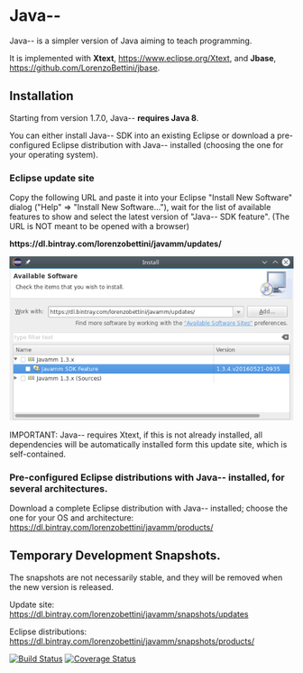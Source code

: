 # Java--
Java-- is a simpler version of Java aiming to teach programming.

It is implemented with **Xtext**, https://www.eclipse.org/Xtext, and **Jbase**, https://github.com/LorenzoBettini/jbase.

## Installation

Starting from version 1.7.0, Java-- **requires Java 8**.

You can either install Java-- SDK into an existing Eclipse or download a pre-configured Eclipse distribution with Java-- installed (choosing the one for your operating system).

### Eclipse update site

Copy the following URL and paste it into your Eclipse "Install New Software" dialog ("Help" => "Install New Software..."), wait for the list of available features to show and select the latest version of "Java-- SDK feature". (The URL is NOT meant to be opened with a browser)

**https<span></span>://dl.bintray.com/lorenzobettini/javamm/updates/**

![Install New Software Screenshot](images/javamm-installation.png)

IMPORTANT: Java-- requires Xtext, if this is not already installed, all dependencies will be automatically installed form this update site, which is self-contained.

### Pre-configured Eclipse distributions with Java-- installed, for several architectures.

Download a complete Eclipse distribution with Java-- installed; choose the one for your OS and architecture:
https://dl.bintray.com/lorenzobettini/javamm/products/

## Temporary Development Snapshots.

The snapshots are not necessarily stable, and they will be removed when the new version is released.

Update site: https://dl.bintray.com/lorenzobettini/javamm/snapshots/updates

Eclipse distributions: https://dl.bintray.com/lorenzobettini/javamm/snapshots/products/

[![Build Status](https://travis-ci.org/LorenzoBettini/javamm.svg?branch=master)](https://travis-ci.org/LorenzoBettini/javamm) [![Coverage Status](https://coveralls.io/repos/github/LorenzoBettini/javamm/badge.svg?branch=master)](https://coveralls.io/github/LorenzoBettini/javamm?branch=master)
